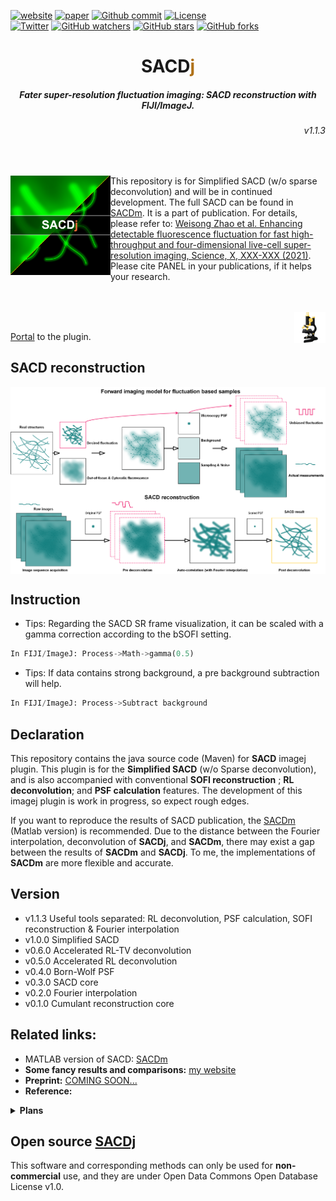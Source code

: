 
[![website](https://img.shields.io/badge/website-up-green.svg)](https://weisongzhao.github.io/SACDj/)
[![paper](https://img.shields.io/badge/paper-science-black.svg)](https://www.science.org/)
[![Github commit](https://img.shields.io/github/last-commit/WeisongZhao/SACDj)](https://github.com/WeisongZhao/SACDj/)
[![License](https://img.shields.io/github/license/WeisongZhao/SACDj)](https://github.com/WeisongZhao/SACDj/blob/master/LICENSE/)<br>
[![Twitter](https://img.shields.io/twitter/follow/weisong_zhao?label=weisong)](https://twitter.com/weisong_zhao/status/1370308101690118146)
[![GitHub watchers](https://img.shields.io/github/watchers/WeisongZhao/SACDj?style=social)](https://github.com/WeisongZhao/SACDj/) 
[![GitHub stars](https://img.shields.io/github/stars/WeisongZhao/SACDj?style=social)](https://github.com/WeisongZhao/SACDj/) 
[![GitHub forks](https://img.shields.io/github/forks/WeisongZhao/SACDj?style=social)](https://github.com/WeisongZhao/SACDj/)



<p>
<h1 align="center">SACD<font color="#b07219">j</font></h1>
<h5 align="center">Fater super-resolution fluctuation imaging: SACD reconstruction with FIJI/ImageJ.</h5>
<h6 align="right">v1.1.3</h6>
</p>
<br>

<p>
<img src='./imgs/splash.png' align="left" width=160>
<p>


This repository is for Simplified SACD (w/o sparse deconvolution) and will be in continued development. The full SACD can be found in [SACDm](https://github.com/WeisongZhao/SACDm). It is a part of publication. For details, please refer to: [Weisong Zhao et al. Enhancing detectable fluorescence fluctuation for fast high-throughput and four-dimensional live-cell super-resolution imaging, Science, X, XXX-XXX (2021)](https://www.science.org/). Please cite PANEL in your publications, if it helps your research.
<br>
<br>
<br>

<p>
<img src='./imgs/imagej-128.png' align="right" width=50>
</p>
<br>

[Portal](https://github.com/WeisongZhao/SACDj/blob/main/SACDj_-1.1.3.jar) to the plugin.

## SACD reconstruction

<p align='center'>
<img src='./imgs/Fig1.png' align="center" width=900>
</p>

## Instruction

- Tips: Regarding the SACD SR frame visualization, it can be scaled with a gamma correction according to the bSOFI setting.
```python
In FIJI/ImageJ: Process->Math->gamma(0.5)
```
- Tips: If data contains strong background, a pre background subtraction will help.
```python
In FIJI/ImageJ: Process->Subtract background
```

## Declaration
This repository contains the java source code (Maven) for <b>SACD</b> imagej plugin.  This plugin is for the <b>Simplified SACD</b> (w/o Sparse deconvolution), and is also accompanied with conventional <b>SOFI reconstruction</b> ; <b>RL deconvolution</b>; and <b>PSF calculation</b> features. The development of this imagej plugin is work in progress, so expect rough edges. 

If you want to reproduce the results of SACD publication, the [SACDm](https://github.com/WeisongZhao/SACDm) (Matlab version) is recommended. Due to the distance between the Fourier interpolation, deconvolution of <b>SACDj</b>, and <b>SACDm</b>, there may exist a gap between the results of <b>SACDm</b> and <b>SACDj</b>. To me, the implementations of <b>SACDm</b> are more flexible and accurate.


## Version
- v1.1.3 Useful tools separated: RL deconvolution, PSF calculation, SOFI reconstruction & Fourier interpolation  
- v1.0.0 Simplified SACD
- v0.6.0 Accelerated RL-TV deconvolution
- v0.5.0 Accelerated RL deconvolution
- v0.4.0 Born-Wolf PSF
- v0.3.0 SACD core
- v0.2.0 Fourier interpolation
- v0.1.0 Cumulant reconstruction core

## Related links: 
- MATLAB version of SACD: [SACDm](https://github.com/WeisongZhao/SACDm)
- **Some fancy results and comparisons:** [my website](https://weisongzhao.github.io/MyWeb2/portfolio-4-col.html)
- **Preprint:** [COMING SOON...](#)
- **Reference:**

<details>
<summary><b>Plans</b></summary>

- Improve the perfomance of Fourier interpolation;
- Remove redundant code and reconsitution ugly code. (in progress)
- ~~Accelarated RL deconvolution.~~
- ~~Accelarated RL-TV deconvolution.~~
- Add sparse deconvolution.
</details>

## Open source [SACDj](https://github.com/WeisongZhao/SACDj)
This software and corresponding methods can only be used for **non-commercial** use, and they are under Open Data Commons Open Database License v1.0.